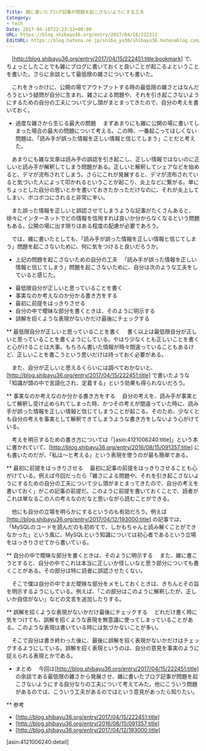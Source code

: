 ```yaml
---
Title: 雑に書いたブログ記事が問題を起こさないようにする工夫
Category:
- tech
Date: 2017-04-16T22:23:13+09:00
URL: https://blog.shibayu36.org/entry/2017/04/16/222313
EditURL: https://blog.hatena.ne.jp/shiba_yu36/shibayu36.hatenablog.com/atom/entry/10328749687237434287
---
```


　[http://blog.shibayu36.org/entry/2017/04/15/222451:title:bookmark] で、ちょっとしたことでも雑にブログに書いておくと良いことが起こるよということを書いた。さらに余談として最低限の雑さについても書いた。

　これをきっかけに、公開の場でアウトプットする時の最低限の雑さとはなんだろうという疑問が自分に生まれ、雑さによる問題や、それを引き起こさないようにするための自分の工夫について少し頭がまとまってきたので、自分の考えを書いておく。

* 過度な雑さから生じる最大の問題
　まずあまりにも雑に公開の場に書いてしまった場合の最大の問題について考える。この時、一番起こってほしくない問題は、「読み手が誤った情報を正しい情報と信じてしまう」ことだと考えた。

　あまりにも雑な文章は読み手の誤認を引き起こし、正しい情報ではないのに正しいと読み手が解釈してしまう問題がある。正しいと解釈してシェアなどを始めると、デマが流布されてしまう。さらにこれが発展すると、デマが流布されていると気づいた人によって叩かれるということが起こり、炎上などに繋がる。単にちょっとした自分の思いとかを書いておきたかっただけなのに、それが炎上してしまい、ボコボコにされると非常に辛い。

　また誤った情報を正しいと誤認させてしまうような記事がたくさんあると、徐々にインターネットでどの情報を信用すれば良いか分からなくなるという問題もある。公開の場に出す限りはある程度の配慮が必要であろう。

　では、雑に書いたとしても、「読み手が誤った情報を正しい情報と信じてしまう」問題を起こさないために、何に気をつけると良いだろうか。

* 上記の問題を起こさないための自分の工夫
　「読み手が誤った情報を正しい情報と信じてしまう」問題を起こさないために、自分は次のような工夫をしていると感じた。

- 最低限自分が正しいと思っていることを書く
- 事実なのか考えなのか分かる書き方をする
- 最初に前提をはっきりさせる
- 自分の中で曖昧な部分を書くときは、そのように明示する
- 誤解を招くような表現がないかだけ最後にチェックする

** 最低限自分が正しいと思っていることを書く
　書く以上は最低限自分が正しいと思っていることを書くようにしている。やはり少なくとも正しいことを書くと心がけることは大事。もちろん書いた情報が時々間違っていることもあるけど、正しいことを書こうという思いだけは持っておく必要がある。

　また、自分が正しいと思えるくらいには調べておかないと、[http://blog.shibayu36.org/entry/2017/04/15/222451:title] で書いたような「知識が頭の中で言語化され、定着する」という効果も得られないだろう。

** 事実なのか考えなのか分かる書き方をする
　自分の考えを、読み手が事実として解釈し受け止められてしまった時、かつその考えが間違っていた時に、読み手が誤った情報を正しい情報と信じてしまうことが起こる。そのため、少なくとも自分の考えを事実として解釈できてしまうような書き方をしないよう心がけている。

　考えを明示するための書き方については「[asin:4121006240:title]」という本に書かれていて、[http://blog.shibayu36.org/entry/2016/08/15/091357:title] にも書いたのだが、「私は〜と考える」という表現を使うのが最も簡単である。

** 最初に前提をはっきりさせる
　最初に記事の前提をはっきりさせることも心がけている。例えば今回だったら「雑さによる問題や、それを引き起こさないようにするための自分の工夫について少し頭がまとまってきたので、自分の考えを書いておく」がこの記事の前提だ。このように前提を書いておくことで、読者がこれは単なるこの人の考えなのだなと思いながら読むことができる。

　他にも自分の立場を明らかにするというのも有効だろう。例えば[http://blog.shibayu36.org/entry/2017/04/12/193000:title] の記事では、「MySQLのコードを読んだのも初めてで、しかもちゃんと読み解くことができなかった」という風に、MySQLという知識については初心者であるという立場をはっきりさせてから書いている。

** 自分の中で曖昧な部分を書くときは、そのように明示する
　また、雑に書こうとすると、自分の中でこれは本当に正しいか怪しいなと思う部分についても書くことがある。その部分は特に読者に誤認させたくない。

　そこで僕は自分の中でまだ曖昧な部分をメモしておくときは、きちんとその旨を明示するようにしている。例えば、「この部分はこのように解釈したが、正しいか自信がない」などの文言を追加したりする。

** 誤解を招くような表現がないかだけ最後にチェックする
　どれだけ書く時に気をつけても、誤解を招くような表現を無意識に使ってしまっていることがある。このような表現は書いている時には気づかないことが多い。

　そこで自分は書き終わった後に、最後に誤解を招く表現がないかだけはチェックするようにしている。誤解を招く表現というのは、自分の意見を事実のように捉えられる表現とかである。

* まとめ
　今回は[http://blog.shibayu36.org/entry/2017/04/15/222451:title] の余談である最低限の雑さから発展させ、雑に書いたブログ記事が問題を起こさないようにする自分なりの工夫について考えてみた。他にこういう問題があるのでは、こういう工夫があるのではという意見があったら知りたい。

** 参考
- [http://blog.shibayu36.org/entry/2017/04/15/222451:title]
- [http://blog.shibayu36.org/entry/2016/08/15/091357:title]
- [http://blog.shibayu36.org/entry/2017/04/12/193000:title]

[asin:4121006240:detail]
